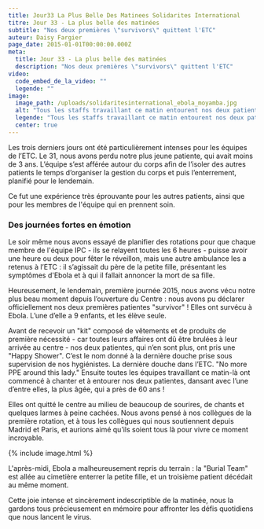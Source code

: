 ```yaml
---
title: Jour33 La Plus Belle Des Matinees Solidarites International
titre: Jour 33 - La plus belle des matinées
subtitle: "Nos deux premières \"survivors\" quittent l'ETC"
auteur: Daisy Fargier
page_date: 2015-01-01T00:00:00.000Z
meta:
  title: Jour 33 - La plus belle des matinées
  description: "Nos deux premières \"survivors\" quittent l'ETC"
video:
  code_embed_de_la_video: ""
  legende: ""
image:
  image_path: /uploads/solidaritesinternational_ebola_moyamba.jpg
  alt: "Tous les staffs travaillant ce matin entourent nos deux patientes, le tout avec une chanson spéciale Ebola Free, et Abdul notre psychosocial worker danse avec l’une d’entre elles."
  legende: "Tous les staffs travaillant ce matin entourent nos deux patientes, le tout avec une chanson spéciale \"Ebola Free\", et Abdul notre psychosocial worker danse avec l’une d’entre elles."
  center: true
---
```

Les trois derniers jours ont &eacute;t&eacute; particuli&egrave;rement intenses pour les &eacute;quipes de l’ETC. Le 31, nous avons perdu notre plus jeune patiente, qui avait moins de 3 ans. L’&eacute;quipe s’est aff&eacute;r&eacute;e autour du corps afin de l’isoler des autres patients le temps d’organiser la gestion du corps et puis l’enterrement, planifi&eacute; pour le lendemain.

Ce fut une exp&eacute;rience tr&egrave;s &eacute;prouvante pour les autres patients, ainsi que pour les membres de l'&eacute;quipe qui en prennent soin.

### Des journ&eacute;es fortes en &eacute;motion

Le soir m&ecirc;me nous avons essay&eacute; de planifier des rotations pour que chaque membre de l'&eacute;quipe IPC - ils se relayent toutes les 6 heures - puisse avoir une heure ou deux pour f&ecirc;ter le r&eacute;veillon, mais une autre ambulance les a retenus &agrave; l’ETC : il s’agissait du p&egrave;re de la petite fille, pr&eacute;sentant les sympt&ocirc;mes d'Ebola et &agrave; qui il fallait annoncer la mort de sa fille.

Heureusement, le lendemain, premi&egrave;re journ&eacute;e 2015, nous avons v&eacute;cu notre plus beau moment depuis l’ouverture du Centre : nous avons pu d&eacute;clarer officiellement nos deux premi&egrave;res patientes "survivor" ! Elles ont surv&eacute;cu &agrave; Ebola. L’une d’elle a 9 enfants, et les &eacute;l&egrave;ve seule.

Avant de recevoir un "kit" compos&eacute; de v&ecirc;tements et de produits de premi&egrave;re n&eacute;cessit&eacute; - car toutes leurs affaires ont d&ucirc; &ecirc;tre brul&eacute;es &agrave; leur arriv&eacute;e au centre - nos deux patientes, qui n’en sont plus, ont pris une "Happy Shower". C’est le nom donn&eacute; &agrave; la derni&egrave;re douche prise sous supervision de nos hygi&eacute;nistes. La derni&egrave;re douche dans l’ETC. "No more PPE around this lady." Ensuite toutes les &eacute;quipes travaillant ce matin-l&agrave; ont commenc&eacute; &agrave; chanter et &agrave; entourer nos deux patientes, dansant avec l’une d’entre elles, la plus &acirc;g&eacute;e, qui a pr&egrave;s de 60 ans !

Elles ont quitt&eacute; le centre au milieu de beaucoup de sourires, de chants et quelques larmes &agrave; peine cach&eacute;es. Nous avons pens&eacute; &agrave; nos coll&egrave;gues de la premi&egrave;re rotation, et &agrave; tous les coll&egrave;gues qui nous soutiennent depuis Madrid et Paris, et aurions aim&eacute; qu’ils soient tous l&agrave; pour vivre ce moment incroyable.

{% include image.html %}

L'apr&egrave;s-midi, Ebola a malheureusement repris du terrain : la "Burial Team" est all&eacute;e au cimeti&egrave;re enterrer la petite fille, et un troisi&egrave;me patient d&eacute;c&eacute;dait au m&ecirc;me moment.

Cette joie intense et sinc&egrave;rement indescriptible de la matin&eacute;e, nous la gardons tous pr&eacute;cieusement en m&eacute;moire pour affronter les d&eacute;fis quotidiens que nous lancent le virus.